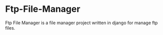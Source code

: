# Ftp-File-Manager
Ftp File Manager is a file manager project written in django for manage ftp files.
